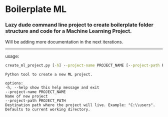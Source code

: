 # Boilerplate ML

### Lazy dude command line project to create boilerplate folder structure and code for a Machine Learning Project.

Will be adding more documentation in the next iterations.

---

usage:

```cmd
create_ml_project.py [-h] --project-name PROJECT_NAME [--project-path PROJECT_PATH]
```

```
Python tool to create a new ML project.

options:
-h, --help show this help message and exit
--project-name PROJECT_NAME
Name of new project
--project-path PROJECT_PATH
Destination path where the project will live. Example: "C:\\users". Defaults to current working directory.
```
